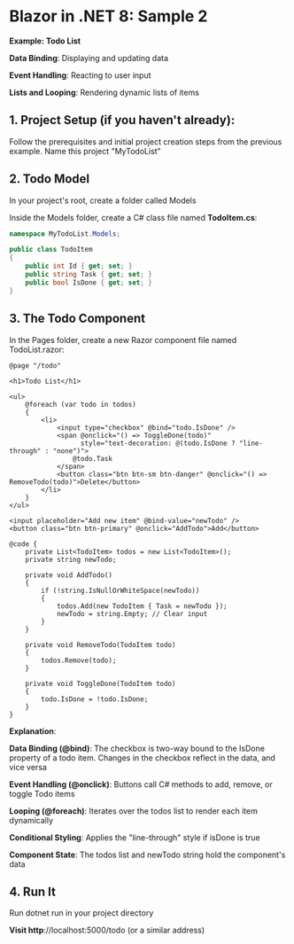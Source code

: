 # Blazor in .NET 8: Sample 2

**Example: Todo List**

**Data Binding**: Displaying and updating data

**Event Handling**: Reacting to user input

**Lists and Looping**: Rendering dynamic lists of items

## 1. Project Setup (if you haven't already):

Follow the prerequisites and initial project creation steps from the previous example. Name this project "MyTodoList"

## 2. Todo Model

In your project's root, create a folder called Models

Inside the Models folder, create a C# class file named **TodoItem.cs**:

```csharp
namespace MyTodoList.Models;

public class TodoItem
{
    public int Id { get; set; }
    public string Task { get; set; }
    public bool IsDone { get; set; }
}
```

## 3. The Todo Component

In the Pages folder, create a new Razor component file named TodoList.razor:

```cshtml
@page "/todo"

<h1>Todo List</h1>

<ul>
    @foreach (var todo in todos)
    {
        <li>
            <input type="checkbox" @bind="todo.IsDone" />
            <span @onclick="() => ToggleDone(todo)" 
                  style="text-decoration: @(todo.IsDone ? "line-through" : "none")">
                @todo.Task
            </span>
            <button class="btn btn-sm btn-danger" @onclick="() => RemoveTodo(todo)">Delete</button>
        </li>
    }
</ul>

<input placeholder="Add new item" @bind-value="newTodo" />
<button class="btn btn-primary" @onclick="AddTodo">Add</button>

@code {
    private List<TodoItem> todos = new List<TodoItem>();
    private string newTodo;

    private void AddTodo()
    {
        if (!string.IsNullOrWhiteSpace(newTodo))
        {
            todos.Add(new TodoItem { Task = newTodo });
            newTodo = string.Empty; // Clear input
        }
    }

    private void RemoveTodo(TodoItem todo)
    {
        todos.Remove(todo);
    }

    private void ToggleDone(TodoItem todo)
    {
        todo.IsDone = !todo.IsDone;
    }
}
```

**Explanation**:

**Data Binding (@bind)**: The checkbox is two-way bound to the IsDone property of a todo item. Changes in the checkbox reflect in the data, and vice versa

**Event Handling (@onclick)**: Buttons call C# methods to add, remove, or toggle Todo items

**Looping (@foreach)**: Iterates over the todos list to render each item dynamically

**Conditional Styling**: Applies the "line-through" style if isDone is true

**Component State**: The todos list and newTodo string hold the component's data

## 4. Run It

Run dotnet run in your project directory

**Visit http**://localhost:5000/todo (or a similar address)
